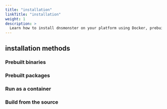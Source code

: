 ```yaml
---
title: "installation"
linkTitle: "installation"
weight: 1
description: >
  Learn how to install dnsmonster on your platform using Docker, prebuilt binaries, or compiling it from the source on any platform Go supports
---
```


## installation methods 

### Prebuilt binaries

### Prebuilt packages

### Run as a container

### Build from the source
